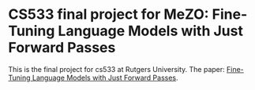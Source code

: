 # CS533 final project for MeZO: Fine-Tuning Language Models with Just Forward Passes

This is the final project for cs533 at Rutgers University. The paper: [Fine-Tuning Language Models with Just Forward Passes](https://arxiv.org/pdf/2305.17333.pdf). 
